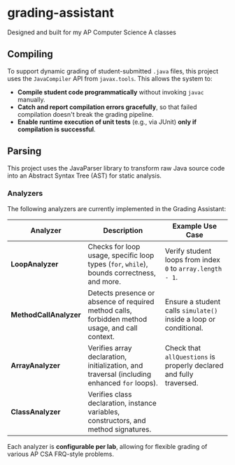 # grading-assistant
Designed and built for my AP Computer Science A classes

## Compiling 
To support dynamic grading of student-submitted `.java` files, this project uses the `JavaCompiler` API from `javax.tools`. This allows the system to:

- **Compile student code programmatically** without invoking `javac` manually.
- **Catch and report compilation errors gracefully**, so that failed compilation doesn't break the grading pipeline.
- **Enable runtime execution of unit tests** (e.g., via JUnit) **only if compilation is successful**.

## Parsing
This project uses the JavaParser library to transform raw Java source code into an Abstract Syntax Tree (AST) for static analysis.

### Analyzers
The following analyzers are currently implemented in the Grading Assistant:

| Analyzer       | Description                                                                                  | Example Use Case                                                   |
|----------------|----------------------------------------------------------------------------------------------|----------------------------------------------------------------------|
| **LoopAnalyzer**       | Checks for loop usage, specific loop types (`for`, `while`), bounds correctness, and more.      | Verify student loops from index `0` to `array.length - 1`.          |
| **MethodCallAnalyzer**| Detects presence or absence of required method calls, forbidden method usage, and call context. | Ensure a student calls `simulate()` inside a loop or conditional.   |
| **ArrayAnalyzer**     | Verifies array declaration, initialization, and traversal (including enhanced `for` loops).      | Check that `allQuestions` is properly declared and fully traversed. |
| **ClassAnalyzer**     | Verifies class declaration, instance variables, constructors, and method signatures.      |  |

Each analyzer is **configurable per lab**, allowing for flexible grading of various AP CSA FRQ-style problems.
